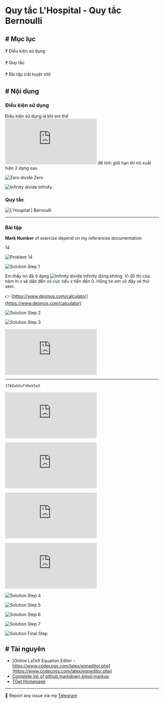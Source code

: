 # Quy tắc L'Hospital - Quy tắc Bernoulli
## # Mục lục
:question: Điều kiện sử dụng

:question: Quy tắc

:question: Bài tập (rất tuyệt vời)

## # Nội dung
### Điều kiện sử dụng
Điều kiện sử dụng là khi em thế ![x zero](https://latex.codecogs.com/gif.latex?x_0) để tính giới hạn thì nó xuất hiện 2 dạng sau

![Zero divide Zero](https://latex.codecogs.com/gif.latex?\frac{0}{0})

![Infinity divide Infinity](https://latex.codecogs.com/gif.latex?\frac{\infty}{\infty})

### Quy tắc
![L'Hospital | Bernoulli](https://latex.codecogs.com/gif.latex?\lim_{x\to&space;x_0}\frac{f(x)}{g(x)}=\lim_{x\to&space;x_0}\frac{f'(x)}{g'(x)})
___
### Bài tập
**Mark Number** of exercise depend on my references documentation

14

![Problem 14](https://latex.codecogs.com/gif.latex?\lim_{x\to&space;0^&plus;}x.\ln&space;x)

![Solution Step 1](https://latex.codecogs.com/gif.latex?=\lim_{x\to&space;0^&plus;}\frac{\ln&space;x}{\frac{1}{x}})

Em thấy nó đã ở dạng ![Infinity divide Infinity](https://latex.codecogs.com/gif.latex?\frac{\infty}{\infty}) đúng không. Vì đồ thị của hàm ln x sẽ dần đến vô cực nếu x tiến đến 0. Hổng tin em vô đây vẽ thử xem

:point_right: [https://www.desmos.com/calculator](https://www.desmos.com/calculator)

![Solution Step 2](https://latex.codecogs.com/gif.latex?\dpi{150}&space;L'Hospital=\lim_{x\to&space;0^&plus;}\frac{\frac{1}{x}}{\frac{-1}{x^2}})

![Solution Step 3](https://latex.codecogs.com/gif.latex?\dpi{150}&space;=\lim_{x\to&space;0^&plus;}\frac{1}{x}.(-x^2))

![Solution Final Step](https://latex.codecogs.com/gif.latex?=0)
___
`J79ZwSGufV9ek5eX`

![Problem J79ZwSGufV9ek5eX](https://latex.codecogs.com/gif.latex?%5Cdpi%7B150%7D%20%5Clim_%7Bx%5Cto0%5E&plus;%7D%28%5Ccot%20x%29%5E%7B%5Cfrac%7B1%7D%7B%5Cln%20x%7D%7D)

![Solution Step 1](https://latex.codecogs.com/gif.latex?%5Cdpi%7B200%7D%20%3D%5Clim_%7Bx%5Cto0%5E&plus;%7De%5E%7B%5Cln%28%5Ccot%20x%29%5E%7B%5Cfrac%7B1%7D%7B%5Cln%20x%7D%7D%7D)

![Solution Step 2](https://latex.codecogs.com/gif.latex?%5Cdpi%7B150%7D%20%3D%5Clim_%7Bx%5Cto0%5E&plus;%7De%5E%7B%5Cfrac%7B1%7D%7B%5Cln%20x%7D.%5Cln%28%5Ccot%20x%29%7D)

![Solution Step 3](https://latex.codecogs.com/gif.latex?%5Cdpi%7B150%7D%20%3De%5E%7B%5Clim%5Cfrac%7B%5Cln%28%5Ccot%20x%29%7D%7B%5Cln%20x%7D%7D)

![Solution Step 4](https://latex.codecogs.com/gif.latex?\dpi{200}&space;L'Hospital=e^{\lim\frac{\frac{1}{\cot&space;x}.\frac{-1}{\sin^2x}}{\frac{1}{x}}})

![Solution Step 5](https://latex.codecogs.com/gif.latex?\dpi{200}&space;=e^{\lim{\frac{-x}{\cot&space;x.\sin^2&space;x}}})

![Solution Step 6](https://latex.codecogs.com/gif.latex?\dpi{200}&space;=e^{\lim{\frac{-x}{\frac{\cos&space;x}{\sin&space;x}.\sin^2&space;x}}})

![Solution Step 7](https://latex.codecogs.com/gif.latex?\dpi{200}&space;=e^{\lim{\frac{-x}{\cos&space;x.\sin&space;x}}})

![Solution Final Step](https://latex.codecogs.com/gif.latex?=e^{-1})

## # Tài nguyên
- [Online LaTeX Equation Editor - https://www.codecogs.com/latex/eqneditor.php](https://www.codecogs.com/latex/eqneditor.php)
- [Complete list of github markdown emoji markup](https://gist.github.com/rxaviers/7360908)
- [TGet Homepage](/)
___

:love_letter: Report any issue via my [Telegram](https://t.me/taiprogramer)